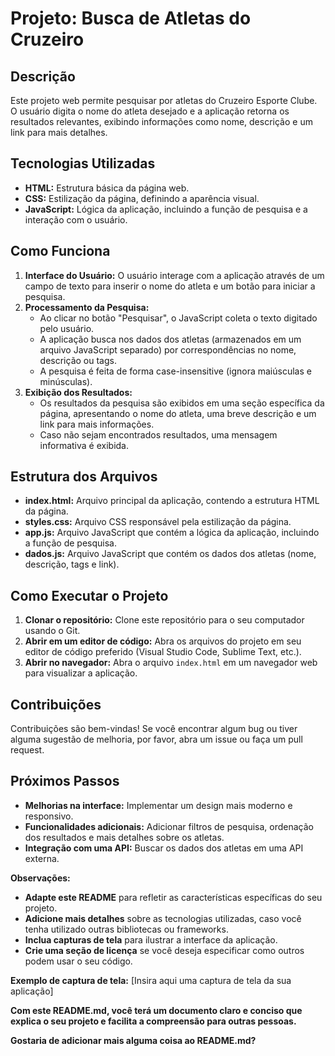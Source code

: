 # Projeto: Busca de Atletas do Cruzeiro

## Descrição
Este projeto web permite pesquisar por atletas do Cruzeiro Esporte Clube. O usuário digita o nome do atleta desejado e a aplicação retorna os resultados relevantes, exibindo informações como nome, descrição e um link para mais detalhes.

## Tecnologias Utilizadas
* **HTML:** Estrutura básica da página web.
* **CSS:** Estilização da página, definindo a aparência visual.
* **JavaScript:** Lógica da aplicação, incluindo a função de pesquisa e a interação com o usuário.

## Como Funciona
1. **Interface do Usuário:** O usuário interage com a aplicação através de um campo de texto para inserir o nome do atleta e um botão para iniciar a pesquisa.
2. **Processamento da Pesquisa:**
   * Ao clicar no botão "Pesquisar", o JavaScript coleta o texto digitado pelo usuário.
   * A aplicação busca nos dados dos atletas (armazenados em um arquivo JavaScript separado) por correspondências no nome, descrição ou tags.
   * A pesquisa é feita de forma case-insensitive (ignora maiúsculas e minúsculas).
3. **Exibição dos Resultados:**
   * Os resultados da pesquisa são exibidos em uma seção específica da página, apresentando o nome do atleta, uma breve descrição e um link para mais informações.
   * Caso não sejam encontrados resultados, uma mensagem informativa é exibida.

## Estrutura dos Arquivos
* **index.html:** Arquivo principal da aplicação, contendo a estrutura HTML da página.
* **styles.css:** Arquivo CSS responsável pela estilização da página.
* **app.js:** Arquivo JavaScript que contém a lógica da aplicação, incluindo a função de pesquisa.
* **dados.js:** Arquivo JavaScript que contém os dados dos atletas (nome, descrição, tags e link).

## Como Executar o Projeto
1. **Clonar o repositório:** Clone este repositório para o seu computador usando o Git.
2. **Abrir em um editor de código:** Abra os arquivos do projeto em seu editor de código preferido (Visual Studio Code, Sublime Text, etc.).
3. **Abrir no navegador:** Abra o arquivo `index.html` em um navegador web para visualizar a aplicação.

## Contribuições
Contribuições são bem-vindas! Se você encontrar algum bug ou tiver alguma sugestão de melhoria, por favor, abra um issue ou faça um pull request.

## Próximos Passos
* **Melhorias na interface:** Implementar um design mais moderno e responsivo.
* **Funcionalidades adicionais:** Adicionar filtros de pesquisa, ordenação dos resultados e mais detalhes sobre os atletas.
* **Integração com uma API:** Buscar os dados dos atletas em uma API externa.

**Observações:**
* **Adapte este README** para refletir as características específicas do seu projeto.
* **Adicione mais detalhes** sobre as tecnologias utilizadas, caso você tenha utilizado outras bibliotecas ou frameworks.
* **Inclua capturas de tela** para ilustrar a interface da aplicação.
* **Crie uma seção de licença** se você deseja especificar como outros podem usar o seu código.

**Exemplo de captura de tela:**
[Insira aqui uma captura de tela da sua aplicação]

**Com este README.md, você terá um documento claro e conciso que explica o seu projeto e facilita a compreensão para outras pessoas.**

**Gostaria de adicionar mais alguma coisa ao README.md?**
